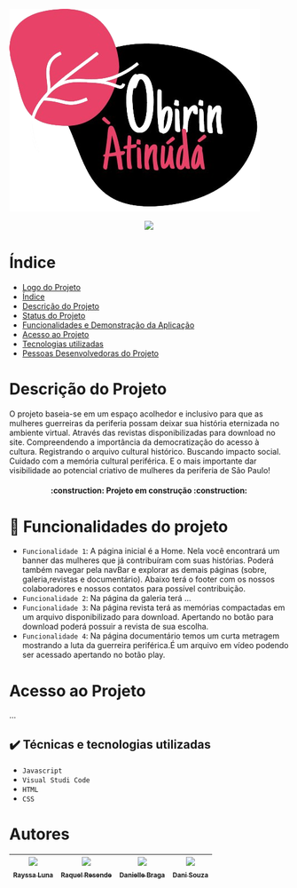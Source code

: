  ![logo do projeto](imgs/logoobirin.png)


<p align="center">

<img loading="lazy" src="http://img.shields.io/static/v1?label=STATUS&message=EM%20DESENVOLVIMENTO&color=GREEN&style=for-the-badge"/>
</p>

# Índice

- [Logo do Projeto](#Título-e-Imagem-de-capa)
- [Índice](#índice)
- [Descrição do Projeto](#descrição-do-projeto)
- [Status do Projeto](#status-do-Projeto)
- [Funcionalidades e Demonstração da Aplicação](#funcionalidades-e-demonstração-da-aplicação)
- [Acesso ao Projeto](#acesso-ao-projeto)
- [Tecnologias utilizadas](#tecnologias-utilizadas)
- [Pessoas Desenvolvedoras do Projeto](#pessoas-desenvolvedoras)

# Descrição do Projeto

O projeto baseia-se em um espaço acolhedor e inclusivo para que as mulheres guerreiras da periferia possam deixar sua história eternizada no ambiente virtual. Através das revistas disponibilizadas para download no site. Compreendendo a importância da democratização do acesso à cultura. Registrando o arquivo cultural histórico. Buscando impacto social. Cuidado com a memória cultural periférica. E o mais importante dar visibilidade ao potencial criativo de mulheres da periferia de São Paulo!

<h4 align="center"> 
    :construction:  Projeto em construção  :construction:
</h4>

# 🔨 Funcionalidades do projeto

- `Funcionalidade 1`: A página inicial é a Home. Nela você encontrará um banner das mulheres que já contribuíram com suas histórias. Poderá também navegar pela navBar e explorar as demais páginas (sobre, galeria,revistas e documentário). Abaixo terá o footer com os nossos colaboradores e nossos contatos para possível contribuição.
- `Funcionalidade 2`: Na página da galeria terá ...
- `Funcionalidade 3`: Na página revista terá as memórias compactadas em um arquivo disponibilizado para download. Apertando no botão para download poderá possuir a revista de sua escolha.
- `Funcionalidade 4`: Na página documentário temos um curta metragem mostrando a luta da guerreira periférica.É um arquivo em vídeo podendo ser acessado apertando no botão play.

# Acesso ao Projeto

...

## ✔️ Técnicas e tecnologias utilizadas

- `Javascript`
- `Visual Studi Code`
- `HTML`
- `CSS`

# Autores

| [<img loading="lazy" src="https://avatars.githubusercontent.com/u/146406676?v=4" width=115><br><sub>Rayssa Luna</sub>](https://github.com/rayssaluna) | [<img loading="lazy" src="https://avatars.githubusercontent.com/u/111981243?s=400&u=f2c9c7b68a0a25bece5a1fe2707b3f8862ee20db&v=4" width=115><br><sub>Raquel Resende</sub>](https://github.com/RaquelResende) | [<img loading="lazy" src="https://avatars.githubusercontent.com/u/144862878?v=4" width=115><br><sub>Danielle Braga</sub>](https://github.com/danifemsib) | [<img loading="lazy" src="https://avatars.githubusercontent.com/u/144566962?v=4" width=115><br><sub>Dani Souza</sub>](https://github.com/danisoulz) |
| :---------------------------------------------------------------------------------------------------------------------------------------------------: | :----------------------------------------------------------------------------------------------------------------------------------------------------------------------------------------------------------: | :------------------------------------------------------------------------------------------------------------------------------------------------------: | --------------------------------------------------------------------------------------------------------------------------------------------------- |
